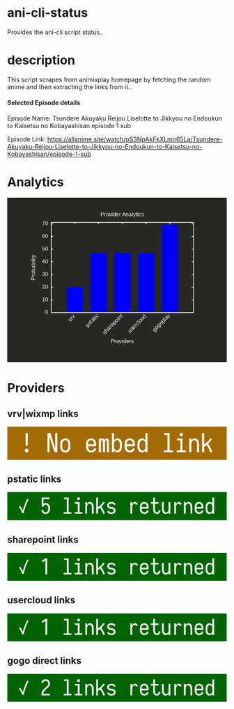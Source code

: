 # ani-cli-status
Provides the ani-cli script status..

# description
This script scrapes from animixplay homepage by fetching the random anime and then extracting the links from it..

#### Selected Episode details

Episode Name: Tsundere Akuyaku Reijou Liselotte to Jikkyou no Endoukun to Kaisetsu no Kobayashisan episode 1 sub

Episode Link: https://allanime.site/watch/pS3NpAkFkXLmn65La/Tsundere-Akuyaku-Reijou-Liselotte-to-Jikkyou-no-Endoukun-to-Kaisetsu-no-Kobayashisan/episode-1-sub
 
# Analytics

<img src="./analytics.png">

# Providers

##  vrv|wixmp links

<img src="./images/vrv.jpg">

##  pstatic links

<img src="./images/pstatic.jpg">

##  sharepoint links

<img src="./images/sharepoint.jpg">

##  usercloud links

<img src="./images/usercloud.jpg">

## gogo direct links

<img src="./images/gogoplay.jpg">
